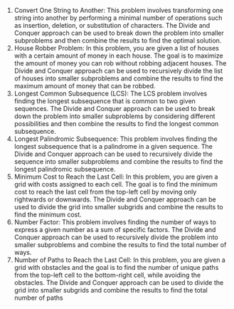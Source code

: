 1. Convert One String to Another: This problem involves transforming one string into another by performing a minimal number of operations such as insertion, deletion, or substitution of characters. The Divide and Conquer approach can be used to break down the problem into smaller subproblems and then combine the results to find the optimal solution.
   <br>
2. House Robber Problem: In this problem, you are given a list of houses with a certain amount of money in each house. The goal is to maximize the amount of money you can rob without robbing adjacent houses. The Divide and Conquer approach can be used to recursively divide the list of houses into smaller subproblems and combine the results to find the maximum amount of money that can be robbed.
   <br>
3. Longest Common Subsequence (LCS): The LCS problem involves finding the longest subsequence that is common to two given sequences. The Divide and Conquer approach can be used to break down the problem into smaller subproblems by considering different possibilities and then combine the results to find the longest common subsequence.
   <br>
4. Longest Palindromic Subsequence: This problem involves finding the longest subsequence that is a palindrome in a given sequence. The Divide and Conquer approach can be used to recursively divide the sequence into smaller subproblems and combine the results to find the longest palindromic subsequence.
   <br>
5. Minimum Cost to Reach the Last Cell: In this problem, you are given a grid with costs assigned to each cell. The goal is to find the minimum cost to reach the last cell from the top-left cell by moving only rightwards or downwards. The Divide and Conquer approach can be used to divide the grid into smaller subgrids and combine the results to find the minimum cost.
   <br>
6. Number Factor: This problem involves finding the number of ways to express a given number as a sum of specific factors. The Divide and Conquer approach can be used to recursively divide the problem into smaller subproblems and combine the results to find the total number of ways.
   <br>
7. Number of Paths to Reach the Last Cell: In this problem, you are given a grid with obstacles and the goal is to find the number of unique paths from the top-left cell to the bottom-right cell, while avoiding the obstacles. The Divide and Conquer approach can be used to divide the grid into smaller subgrids and combine the results to find the total number of paths
